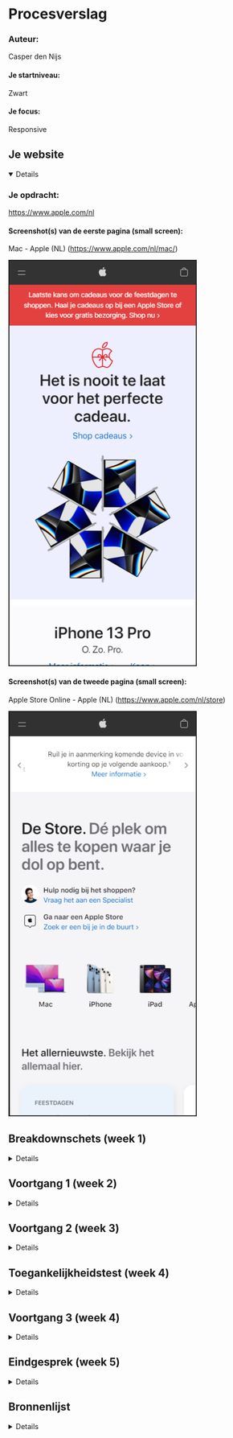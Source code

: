 # Procesverslag
 
### Auteur:
Casper den Nijs

#### Je startniveau:
Zwart

#### Je focus:
Responsive

## Je website

<details open>

### Je opdracht:
https://www.apple.com/nl

#### Screenshot(s) van de eerste pagina (small screen): 
Mac - Apple (NL) (https://www.apple.com/nl/mac/)

<img src="readme-files/1.png" width="375px" alt="Mac winkel pagina">

#### Screenshot(s) van de tweede pagina (small screen):
Apple Store Online - Apple (NL) (https://www.apple.com/nl/store)

<img src="readme-files/2.png" width="375px" alt="Apple Store Online">
 
</details>



## Breakdownschets (week 1)

<details>

### de hele pagina: 
<img src="images/dummy-plaatje.jpg" width="375px" alt="breakdown van de hele pagina">

### dynamisch deel (bijv menu): 
<img src="images/dummy-plaatje.jpg" width="375px" alt="breakdown van een dynamisch deel">

### wellicht nog een dynamisch deel (bijv filter): 
<img src="images/dummy-plaatje.jpg" width="375px" alt="breakdown van nog een dynamisch deel">

</details>





## Voortgang 1 (week 2)

<details>

### Stand van zaken
Bijna helemaal klaar met de content voor de eerste pagina. Al een klein beetje zitten stylen voor de eerste content.

### Verslag van meeting
- Content afronden
- Beginnen met stylen

</details>





## Voortgang 2 (week 3)

<details>

### Stand van zaken
Halverwege met pagina 1. De pagina is ook nog niet responsive. Content is wel helemaal aanwezig, maar nog niet helemaal gestyled.

### Verslag van meeting
- Styling verder afmaken
- Beginnen met responsive design voor desktop

</details>





## Toegankelijkheidstest (week 4)

<details>

### Bevindingen
Lijst met je bevindingen die in de test naar voren kwamen:

#### Niet alles was te bereiken met de tab knop
Sommige knoppen in het menu en de pagina zelf kon je nog niet met tab drukken bereiekn

Oplossing: Linkjes toevoegen bij de benodigde elementen waar het nog mis of anders tabindex toevoegen in HTML.

</details>





## Voortgang 3 (week 4)

<details>

### Stand van zaken
Vooruitgang geboekt en pagina 1 zo goed als af. Door planning loop ik achter op pagina 2 dus moet dit gaan inhalen.

### Verslag van meeting
- Pagina 1 afmaken
- Beginnen aan pagina 2

</details>





## Eindgesprek (week 5)

<details>

### Stand van zaken
Beide pagina's zijn inmiddels af en responsive.

### Screenshot(s)

hier screenshot(s) van je eindresultaat

</details>





## Bronnenlijst

<details>

1. Broncode van de Apple pagina's zelf.
2. https://stackoverflow.com/questions/38213329/how-to-add-css3-transition-with-html5-details-summary-tag-reveal
3. https://developer.mozilla.org/en-US/docs/Web/API/Element/scrollLeft

</details>
